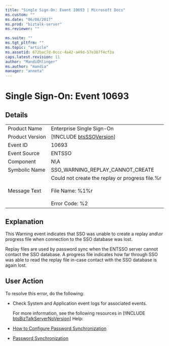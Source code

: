 ```yaml
---
title: "Single Sign-On: Event 10693 | Microsoft Docs"
ms.custom: ""
ms.date: "06/08/2017"
ms.prod: "biztalk-server"
ms.reviewer: ""

ms.suite: ""
ms.tgt_pltfrm: ""
ms.topic: "article"
ms.assetid: 672bac7d-0ccc-4a42-a49d-57e387f4cf3a
caps.latest.revision: 11
author: "MandiOhlinger"
ms.author: "mandia"
manager: "anneta"
---
```

# Single Sign-On: Event 10693
## Details  

|                 |                                                                                                        |
|-----------------|--------------------------------------------------------------------------------------------------------|
|  Product Name   |                                       Enterprise Single Sign-On                                        |
| Product Version |                      [!INCLUDE [btsSSOVersion](../includes/btsssoversion-md.md)]                       |
|    Event ID     |                                                 10693                                                  |
|  Event Source   |                                                 ENTSSO                                                 |
|    Component    |                                                  N\A                                                   |
|  Symbolic Name  |                                    SSO_WARNING_REPLAY_CANNOT_CREATE                                    |
|  Message Text   | Could not create the replay or progress file.%r<br /><br /> File Name: %1%r<br /><br /> Error Code: %2 |

## Explanation  
 This Warning event indicates that SSO was unable to create a replay and\or progress file when connection to the SSO database was lost.  

 Replay files are used by password sync when the ENTSSO server cannot contact the SSO database. A progress file indicates how far through SSO was able to read the replay file in-case contact with the SSO database is again lost.  

## User Action  
 To resolve this error, do the following:  

- Check System and Application event logs for associated events.  

  For more information, see the following resources in [!INCLUDE [btsBizTalkServerNoVersion](../includes/btsbiztalkservernoversion-md.md)] Help:  

- [How to Configure Password Synchronization](../core/how-to-configure-password-synchronization.md)  

- [Password Synchronization](../core/password-synchronization2.md)
